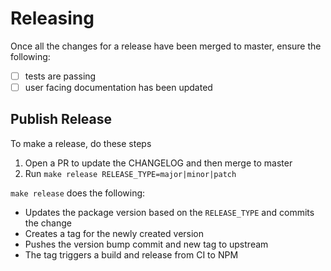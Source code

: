 # Releasing

Once all the changes for a release have been merged to master, ensure the following:

- [ ] tests are passing
- [ ] user facing documentation has been updated

## Publish Release

To make a release, do these steps

1. Open a PR to update the CHANGELOG and then merge to master
1. Run `make release RELEASE_TYPE=major|minor|patch`

`make release` does the following:

- Updates the package version based on the `RELEASE_TYPE` and commits the change
- Creates a tag for the newly created version
- Pushes the version bump commit and new tag to upstream
- The tag triggers a build and release from CI to NPM
